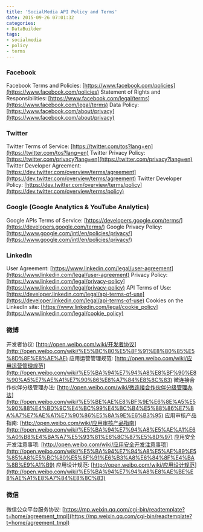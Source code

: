 ```yaml
---
title: 'SocialMedia API Policy and Terms'
date: 2015-09-26 07:01:32
categories: 
- DataBuilder
tags: 
- socialmedia
- policy
- terms
---
```

### Facebook

Facebook Terms and Policies: [https://www.facebook.com/policies](https://www.facebook.com/policies)
Statement of Rights and Responsibilities: [https://www.facebook.com/legal/terms](https://www.facebook.com/legal/terms)
Data Policy: [https://www.facebook.com/about/privacy](https://www.facebook.com/about/privacy)


### Twitter

Twitter Terms of Service: [https://twitter.com/tos?lang=en](https://twitter.com/tos?lang=en)
Twitter Privacy Policy: [https://twitter.com/privacy?lang=en](https://twitter.com/privacy?lang=en)
Twitter Developer Agreement: [https://dev.twitter.com/overview/terms/agreement](https://dev.twitter.com/overview/terms/agreement)
Twitter Developer Policy: [https://dev.twitter.com/overview/terms/policy](https://dev.twitter.com/overview/terms/policy)


### Google (Google Analytics & YouTube Analytics)

Google APIs Terms of Service: [https://developers.google.com/terms/](https://developers.google.com/terms/)
Google Privacy Policy: [https://www.google.com/intl/en/policies/privacy/](https://www.google.com/intl/en/policies/privacy/)


### LinkedIn

User Agreement: [https://www.linkedin.com/legal/user-agreement](https://www.linkedin.com/legal/user-agreement)
Privacy Policy: [https://www.linkedin.com/legal/privacy-policy](https://www.linkedin.com/legal/privacy-policy)
API Terms of Use: [https://developer.linkedin.com/legal/api-terms-of-use](https://developer.linkedin.com/legal/api-terms-of-use)
Cookies on the LinkedIn site: [https://www.linkedin.com/legal/cookie_policy](https://www.linkedin.com/legal/cookie_policy)


### 微博

开发者协议: [http://open.weibo.com/wiki/开发者协议](http://open.weibo.com/wiki/%E5%BC%80%E5%8F%91%E8%80%85%E5%8D%8F%E8%AE%AE)
应用运营管理规范: [http://open.weibo.com/wiki/应用运营管理规范](http://open.weibo.com/wiki/%E5%BA%94%E7%94%A8%E8%BF%90%E8%90%A5%E7%AE%A1%E7%90%86%E8%A7%84%E8%8C%83)
微连接合作伙伴分级管理办法: [http://open.weibo.com/wiki/微连接合作伙伴分级管理办法](http://open.weibo.com/wiki/%E5%BE%AE%E8%BF%9E%E6%8E%A5%E5%90%88%E4%BD%9C%E4%BC%99%E4%BC%B4%E5%88%86%E7%BA%A7%E7%AE%A1%E7%90%86%E5%8A%9E%E6%B3%95)
应用审核产品指南: [http://open.weibo.com/wiki/应用审核产品指南](http://open.weibo.com/wiki/%E5%BA%94%E7%94%A8%E5%AE%A1%E6%A0%B8%E4%BA%A7%E5%93%81%E6%8C%87%E5%8D%97)
应用安全开发注意事项: [http://open.weibo.com/wiki/应用安全开发注意事项](http://open.weibo.com/wiki/%E5%BA%94%E7%94%A8%E5%AE%89%E5%85%A8%E5%BC%80%E5%8F%91%E6%B3%A8%E6%84%8F%E4%BA%8B%E9%A1%B9)
应用设计规范: [http://open.weibo.com/wiki/应用设计规范](http://open.weibo.com/wiki/%E5%BA%94%E7%94%A8%E8%AE%BE%E8%AE%A1%E8%A7%84%E8%8C%83)


### 微信

微信公众平台服务协议: [https://mp.weixin.qq.com/cgi-bin/readtemplate?t=home/agreement_tmpl](https://mp.weixin.qq.com/cgi-bin/readtemplate?t=home/agreement_tmpl)